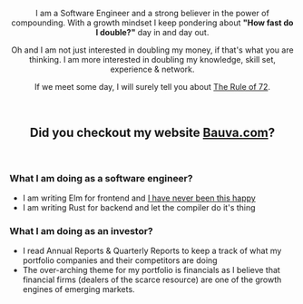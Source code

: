 <p align="center">
  I am a Software Engineer and a strong believer in the power of compounding. With a growth mindset I keep pondering about <b>"How fast do I double?"</b> day in and day out.
</p>
<p align="center">
Oh and I am not just interested in doubling my money, if that's what you are thinking. I am more interested in doubling my knowledge, skill set, experience & network.
</p>
<p align="center">
If we meet some day, I will surely tell you about <a href="https://en.wikipedia.org/wiki/Rule_of_72">The Rule of 72</a>.
</p>
<br>
<h2 align="center">Did you checkout my website <a href="http://www.bauva.com">Bauva.com</a>?</h2>
<br>

### What I am doing as a software engineer?
 - I am writing Elm for frontend and [I have never been this happy](https://www.youtube.com/watch?v=kuOCx0QeQ5c)
 -  I am writing Rust for backend and let the compiler do it's thing

### What I am doing as an investor?
 - I read Annual Reports & Quarterly Reports to keep a track of what my portfolio companies and their competitors are doing
 - The over-arching theme for my portfolio is financials as I believe that financial firms (dealers of the scarce resource) are one of the growth engines of emerging markets.
